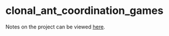 # clonal_ant_coordination_games

Notes on the project can be viewed [here]( https://tomkeaney.github.io/clonal_ant_coordination_games/).
